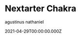---
title: Nextarter Chakra
github: https://github.com/sozonome/nextarter-chakra
demo: https://nextarter-chakra.sznm.dev/
license: MIT
author: agustinus nathaniel
author_link: ''
author_twitter: sozonome
author_github: sozonome
date: 2021-04-29T00:00:00.000Z
ssg:
  - Next
cms: null
css: null
archetype:
  - Boilerplate
services: null
hosting:
  - Netlify
  - Vercel
description: >-
  Battery packed template / Boilerplate to initialize PWA ready Next.js app with
  Chakra UI & Typescript setup.This is a Next.js project bootstrapped with
  create-next-app, added with Chakra UI and TypeScript setup. Start developing
  right away!
stale: false
disabled: false
disabled_reason: null
draft: false
---